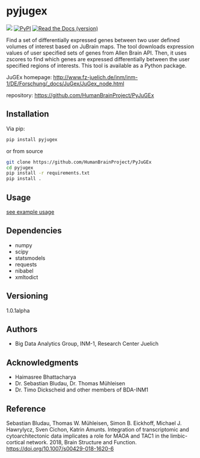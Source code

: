 # pyjugex

[![](https://github.com/fzj-inm1-bda/pyjugex/workflows/Pytest/badge.svg)](https://github.com/fzj-inm1-bda/pyjugex/actions?query=workflow%3APytest)
[![PyPI](https://img.shields.io/pypi/v/pyjugex)](https://pypi.org/project/pyjugex/)
[![Read the Docs (version)](https://img.shields.io/readthedocs/pyjugex/latest)](https://pyjugex.readthedocs.io/en/latest/index.html)


Find a set of differentially expressed genes between two user defined volumes of interest based on JuBrain maps. The tool downloads expression values of user specified sets of genes from Allen Brain API. Then, it uses zscores to find which genes are expressed differentially between the user specified regions of interests. This tool is available as a Python package.

JuGEx homepage: <http://www.fz-juelich.de/inm/inm-1/DE/Forschung/_docs/JuGex/JuGex_node.html>

repository: <https://github.com/HumanBrainProject/PyJuGEx>


## Installation

Via pip:

```bash
pip install pyjugex
```

or from source

```bash
git clone https://github.com/HumanBrainProject/PyJuGEx
cd pyjugex
pip install -r requirements.txt
pip install .
```

## Usage

[see example usage](example_usage.md)

## Dependencies
* numpy
* scipy
* statsmodels
* requests
* nibabel
* xmltodict

## Versioning
1.0.1alpha

## Authors
* Big Data Analytics Group, INM-1, Research Center Juelich

## Acknowledgments
* Haimasree Bhattacharya
* Dr. Sebastian Bludau, Dr. Thomas Mühleisen
* Dr. Timo Dickscheid and other members of BDA-INM1

## Reference
Sebastian Bludau, Thomas W. Mühleisen, Simon B. Eickhoff, Michael J. Hawrylycz, Sven Cichon, Katrin Amunts. Integration of transcriptomic and cytoarchitectonic data implicates a role for MAOA and TAC1 in the limbic-cortical network. 2018, Brain Structure and Function. <https://doi.org/10.1007/s00429-018-1620-6>

<!-- ## License

Apache 2.0 -->